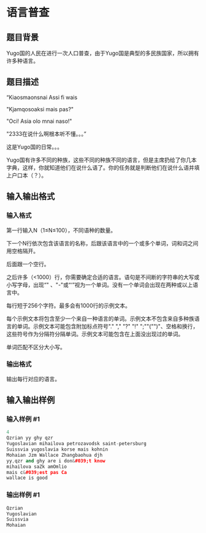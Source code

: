 # 语言普查

## 题目背景

Yugo国的人民在进行一次人口普查，由于Yugo国是典型的多民族国家，所以拥有许多种语言。

## 题目描述

“Kiaosmaonsnai Assi fi wais

"Kjamqosoaksi mais pas?"

"Oci! Asia olo mnai naso!"

"2333在说什么啊根本听不懂。。。”

这是Yugo国的日常。。。

Yugo国有许多不同的种族，这些不同的种族不同的语言，但是主席扔给了你几本字典，这样，你就知道他们在说什么语了。你的任务就是判断他们在说什么语并填上户口本（？）。

## 输入输出格式

### 输入格式

第一行输入N（1≤N≤100），不同语种的数量。

下一个N行依次包含该语言的名称，后跟该语言中的一个或多个单词，词和词之间用空格隔开。

后面跟一个空行。

之后许多（<1000）行，你需要确定合适的语言。语句是不间断的字符串的大写或小写字母，出现“\" 、"-"或“‘”视为一个单词。没有一个单词会出现在两种或以上语言中。

每行短于256个字符。最多会有1000行的示例文本。

每个示例文本将包含至少一个来自一种语言的单词。示例文本不包含来自多种族语言的单词。示例文本可能包含附加标点符号"." "," "?" "!" ";""("")"、空格和换行，这些符号作为分隔符分隔单词。示例文本可能包含在上面没出现过的单词。

单词匹配不区分大小写。

### 输出格式

输出每行对应的语言。

## 输入输出样例

### 输入样例 #1

```cpp
4
Qzrian yy ghy qzr
Yugoslavian mihailova petrozavodsk saint-petersburg
Suissvia yugoslavia korse mais kohnin
Mohaian Jzm Wallace Zhangbaohua djh 
yy,qzr and ghy are i don&#039;t know
mihailova saZk amOmlio
mais c&#039;est pas Ca
wallace is good

```
### 输出样例 #1

```cpp
Qzrian
Yugoslavian
Suissvia
Mohaian

```
